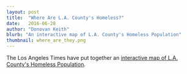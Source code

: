 ```yaml
---
layout: post
title:  "Where Are L.A. County's Homeless?"
date:   2016-06-28
author: "Donovan Keith"
blurb: "An interactive map of L.A. County's Homeless Population"
thumbnail: where_are_they.png
---
```


The Los Angeles Times have put together an [interactive map of L.A. County's Homeless Population](http://graphics.latimes.com/homeless-los-angeles-2015/).
